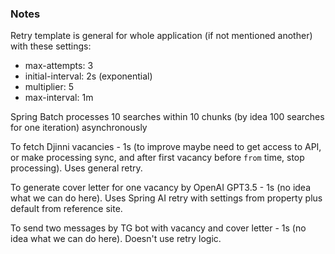 ### Notes

Retry template is general for whole application (if not mentioned another) with these settings:
- max-attempts: 3
- initial-interval: 2s (exponential)
- multiplier: 5
- max-interval: 1m

Spring Batch processes 10 searches within 10 chunks (by idea 100 searches for one iteration) asynchronously

To fetch Djinni vacancies - 1s (to improve maybe need to get access to API, or make processing sync, and after first 
vacancy before `from` time, stop processing). Uses general retry.

To generate cover letter for one vacancy by OpenAI GPT3.5 - 1s (no idea what we can do here). Uses Spring AI retry
with settings from property plus default from reference site.

To send two messages by TG bot with vacancy and cover letter - 1s (no idea what we can do here). Doesn't use retry logic.
